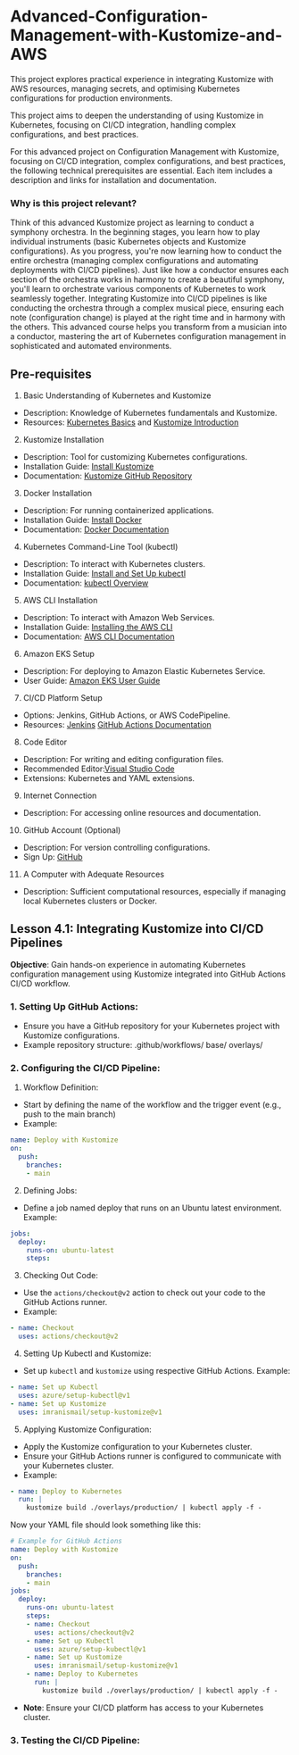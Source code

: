 # Advanced-Configuration-Management-with-Kustomize-and-AWS
This project explores practical experience in integrating Kustomize with AWS resources, managing secrets, and optimising Kubernetes configurations for production environments.

This project aims to deepen the understanding of using Kustomize in Kubernetes, focusing on CI/CD integration, handling complex configurations, and best practices.

For this advanced project on Configuration Management with Kustomize, focusing on CI/CD integration, complex configurations, and best practices, the following technical prerequisites are essential. Each item includes a description and links for installation and documentation.

### Why is this project relevant?
Think of this advanced Kustomize project as learning to conduct a symphony orchestra. In the beginning stages, you learn how to play individual instruments (basic Kubernetes objects and Kustomize configurations). As you progress, you're now learning how to conduct the entire orchestra (managing complex configurations and automating deployments with CI/CD pipelines). Just like how a conductor ensures each section of the orchestra works in harmony to create a beautiful symphony, you'll learn to orchestrate various components of Kubernetes to work seamlessly together. Integrating Kustomize into CI/CD pipelines is like conducting the orchestra through a complex musical piece, ensuring each note (configuration change) is played at the right time and in harmony with the others. This advanced course helps you transform from a musician into a conductor, mastering the art of Kubernetes configuration management in sophisticated and automated environments.

## Pre-requisites
1. Basic Understanding of Kubernetes and Kustomize
- Description: Knowledge of Kubernetes fundamentals and Kustomize.
- Resources: [Kubernetes Basics](https://kubernetes.io/docs/tutorials/kubernetes-basics/) and [Kustomize Introduction](https://kubectl.docs.kubernetes.io/guides/introduction/kustomize/)

2. Kustomize Installation
- Description: Tool for customizing Kubernetes configurations.
- Installation Guide: [Install Kustomize](https://kubectl.docs.kubernetes.io/installation/kustomize/)
- Documentation: [Kustomize GitHub Repository](https://github.com/kubernetes-sigs/kustomize)

3. Docker Installation
- Description: For running containerized applications.
- Installation Guide: [Install Docker](https://docs.docker.com/get-docker/)
- Documentation: [Docker Documentation](https://docs.docker.com/)

4. Kubernetes Command-Line Tool (kubectl)
- Description</strong>: To interact with Kubernetes clusters.
- Installation Guide: [Install and Set Up kubectl](https://kubernetes.io/docs/tasks/tools/install-kubectl/)
- Documentation: [kubectl Overview](https://kubernetes.io/docs/reference/kubectl/overview/)

5. AWS CLI Installation
- Description: To interact with Amazon Web Services.
- Installation Guide: [Installing the AWS CLI](https://docs.aws.amazon.com/cli/latest/userguide/cli-chap-install.html)
- Documentation</strong>: [AWS CLI Documentation](https://docs.aws.amazon.com/cli/latest/userguide/cli-chap-welcome.html)

6. Amazon EKS Setup
- Description: For deploying to Amazon Elastic Kubernetes Service.
- User Guide: [Amazon EKS User Guide](https://docs.aws.amazon.com/eks/latest/userguide/what-is-eks.html)

7. CI/CD Platform Setup
- Options: Jenkins, GitHub Actions, or AWS CodePipeline.
- Resources</strong>: [Jenkins](https://www.jenkins.io/doc/book/installing/) [GitHub Actions Documentation](https://docs.github.com/en/actions)

8. Code Editor
- Description</strong>: For writing and editing configuration files.
- Recommended Editor:[Visual Studio Code](https://code.visualstudio.com/)
- Extensions: Kubernetes and YAML extensions.

9. Internet Connection
- Description: For accessing online resources and documentation.

10. GitHub Account (Optional)
- Description: For version controlling configurations.
- Sign Up: [GitHub](https://github.com/)

11. A Computer with Adequate Resources
- Description: Sufficient computational resources, especially if managing local Kubernetes clusters or Docker.

## Lesson 4.1: Integrating Kustomize into CI/CD Pipelines
**Objective**: Gain hands-on experience in automating Kubernetes configuration management using Kustomize integrated into GitHub Actions CI/CD workflow.
### 1. Setting Up GitHub Actions:
- Ensure you have a GitHub repository for your Kubernetes project with Kustomize configurations.
- Example repository structure:
.github/workflows/
base/
overlays/

### 2. Configuring the CI/CD Pipeline:
1. Workflow Definition:
- Start by defining the name of the workflow and the trigger event (e.g., push to the main branch)
- Example:
```yaml
name: Deploy with Kustomize
on:
  push:
    branches:
    - main

```
2. Defining Jobs:
- Define a job named deploy that runs on an Ubuntu latest environment.
Example:
```yaml
jobs:
  deploy:
    runs-on: ubuntu-latest
    steps:

```
3. Checking Out Code:
- Use the `actions/checkout@v2` action to check out your code to the GitHub Actions runner.
- Example:
```yaml
- name: Checkout
  uses: actions/checkout@v2
```
4. Setting Up Kubectl and Kustomize</strong>:
- Set up `kubectl` and `kustomize` using respective GitHub Actions.
Example:
```yaml
- name: Set up Kubectl
  uses: azure/setup-kubectl@v1
- name: Set up Kustomize
  uses: imranismail/setup-kustomize@v1
```
5. Applying Kustomize Configuration:
- Apply the Kustomize configuration to your Kubernetes cluster.
- Ensure your GitHub Actions runner is configured to communicate with your Kubernetes cluster.
- Example:
```yaml
- name: Deploy to Kubernetes
  run: |
    kustomize build ./overlays/production/ | kubectl apply -f -
```

Now your YAML file should look something like this:

```yaml
# Example for GitHub Actions
name: Deploy with Kustomize
on:
  push:
    branches:
    - main
jobs:
  deploy:
    runs-on: ubuntu-latest
    steps:
    - name: Checkout
      uses: actions/checkout@v2
    - name: Set up Kubectl
      uses: azure/setup-kubectl@v1
    - name: Set up Kustomize
      uses: imranismail/setup-kustomize@v1
    - name: Deploy to Kubernetes
      run: |
        kustomize build ./overlays/production/ | kubectl apply -f -

```
- **Note**: Ensure your CI/CD platform has access to your Kubernetes cluster.

### 3. Testing the CI/CD Pipeline:
